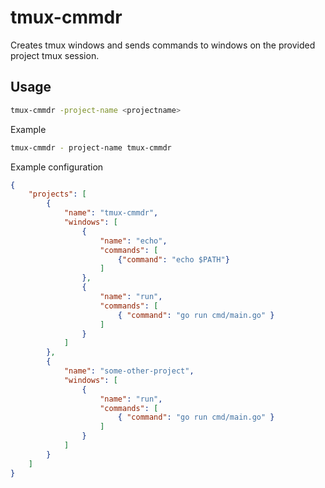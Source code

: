 # tmux-cmmdr

Creates tmux windows and sends commands to windows on the provided project tmux session.

## Usage

```bash
tmux-cmmdr -project-name <projectname>
```


Example
```bash
tmux-cmmdr - project-name tmux-cmmdr
```

Example configuration
```json
{
    "projects": [
        {
            "name": "tmux-cmmdr",
            "windows": [
                {
                    "name": "echo",
                    "commands": [
                        {"command": "echo $PATH"}
                    ]
                }, 
                {
                    "name": "run",
                    "commands": [
                        { "command": "go run cmd/main.go" }
                    ]
                }
            ]
        },
        {
            "name": "some-other-project",
            "windows": [
                {
                    "name": "run",
                    "commands": [
                        { "command": "go run cmd/main.go" }
                    ]
                }
            ]
        }
    ]
}
```
